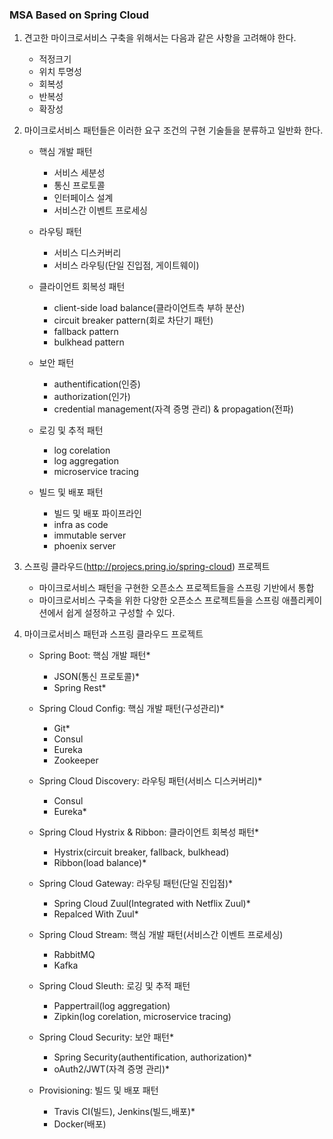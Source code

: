 ### MSA Based on Spring Cloud

1.	견고한 마이크로서비스 구축을 위해서는 다음과 같은 사항을 고려해야 한다.
	- 적정크기
	- 위치 투명성
	- 회복성
	- 반복성
	- 확장성	

2.	마이크로서비스 패턴들은 이러한 요구 조건의 구현 기술들을 분류하고 일반화 한다.
	- 핵심 개발 패턴
		+ 서비스 세분성
		+ 통신 프로토콜
		+ 인터페이스 설계
		+ 서비스간 이벤트 프로세싱

	- 라우팅 패턴
	  + 서비스 디스커버리
	  + 서비스 라우팅(단일 진입점, 게이트웨이)
	  
	- 클라이언트 회복성 패턴
		+ client-side load balance(클라이언트측 부하 분산)
		+ circuit breaker pattern(회로 차단기 패턴)
		+ fallback pattern
		+ bulkhead pattern

	- 보안 패턴
		+ authentification(인증)
		+ authorization(인가)
		+ credential management(자격 증명 관리) & propagation(전파)

	- 로깅 및 추적 패턴
		+ log corelation
		+ log aggregation
		+ microservice tracing

	- 빌드 및 배포 패턴
		+ 빌드 및 배포 파이프라인
		+ infra as code
		+ immutable server
		+ phoenix server

3.	스프링 클라우드(http://projecs.pring.io/spring-cloud) 프로젝트
	- 마이크로서비스 패턴을 구현한 오픈소스 프로젝트들을 스프링 기반에서 통합
	- 마이크로서비스 구축을 위한 다양한 오픈소스 프로젝트들을 스프링 애플리케이션에서 쉽게 설정하고 구성할 수 있다.

4.	마이크로서비스 패턴과 스프링 클라우드 프로젝트
	- Spring Boot: 핵심 개발 패턴*
		+ JSON(통신 프로토콜)*
		+ Spring Rest*

	- Spring Cloud Config: 핵심 개발 패턴(구성관리)*
		+ Git*
		+ Consul
		+ Eureka
		+ Zookeeper

	- Spring Cloud Discovery: 라우팅 패턴(서비스 디스커버리)*
		+ Consul
		+ Eureka*

	- Spring Cloud Hystrix & Ribbon: 클라이언트 회복성 패턴*
		+ Hystrix(circuit breaker, fallback, bulkhead)
		+ Ribbon(load balance)*

	- Spring Cloud Gateway: 라우팅 패턴(단일 진입점)*
		+ Spring Cloud Zuul(Integrated with Netflix Zuul)*
		+ Repalced With Zuul*
	
	- Spring Cloud Stream: 핵심 개발 패턴(서비스간 이벤트 프로세싱)
		+ RabbitMQ
		+ Kafka

	- Spring Cloud Sleuth: 로깅 및 추적 패턴
		+ Pappertrail(log aggregation)
		+ Zipkin(log corelation, microservice tracing)
	
	- Spring Cloud Security: 보안 패턴*
		+ Spring Security(authentification, authorization)*
		+ oAuth2/JWT(자격 증명 관리)*

	- Provisioning: 빌드 및 배포 패턴 
		+ Travis CI(빌드), Jenkins(빌드,배포)*
		+ Docker(배포)
